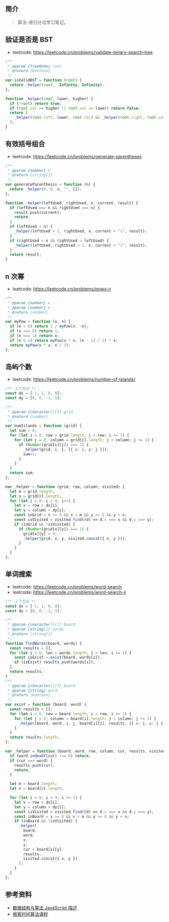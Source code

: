 ## 简介

> 算法-递归分治学习笔记。

## 验证是否是 BST

- leetcode: https://leetcode.cn/problems/validate-binary-search-tree

```js
/**
 * @param {TreeNode} root
 * @return {boolean}
 */
var isValidBST = function (root) {
  return _helper(root, -Infinity, Infinity);
};

function _helper(root, lower, higher) {
  if (!root) return true;
  if (root.val >= higher || root.val <= lower) return false;
  return (
    _helper(root.left, lower, root.val) && _helper(root.right, root.val, higher)
  );
}
```

## 有效括号组合

- leetcode: https://leetcode.cn/problems/generate-parentheses

```js
/**
 * @param {number} n
 * @return {string[]}
 */
var generateParenthesis = function (n) {
  return _helper(0, 0, n, "", []);
};

function _helper(leftUsed, rightUsed, n, current, result) {
  if (leftUsed === n && rightUsed === n) {
    result.push(current);
    return;
  }
  if (leftUsed < n) {
    _helper(leftUsed + 1, rightUsed, n, current + "(", result);
  }
  if (rightUsed < n && rightUsed < leftUsed) {
    _helper(leftUsed, rightUsed + 1, n, current + ")", result);
  }
  return result;
}
```

## n 次幂

- leetcode: https://leetcode.cn/problems/powx-n

```js
/**
 * @param {number} x
 * @param {number} n
 * @return {number}
 */
var myPow = function (x, n) {
  if (n < 0) return 1 / myPow(x, -n);
  if (n === 0) return 1;
  if (n === 1) return x;
  if (n % 2) return myPow(x * x, (n - 1) / 2) * x;
  return myPow(x * x, n / 2);
};
```

## 岛屿个数

- leetcode: https://leetcode.cn/problems/number-of-islands/

```js
/** 上下左右 */
const dx = [-1, 1, 0, 0];
const dy = [0, 0, -1, 1];

/**
 * @param {character[][]} grid
 * @return {number}
 */
var numIslands = function (grid) {
  let sum = 0;
  for (let i = 0, row = grid.length; i < row; i += 1) {
    for (let j = 0, column = grid[i].length; j < column; j += 1) {
      if (Number(grid[i][j]) === 1) {
        _helper(grid, i, j, [{ x: i, y: j }]);
        sum++;
      }
    }
  }
  return sum;
};

var _helper = function (grid, row, column, visited) {
  let m = grid.length;
  let n = grid[0].length;
  for (let i = 0; i < 4; i++) {
    let x = row + dx[i];
    let y = column + dy[i];
    const inGrid = x >= 0 && x < m && y >= 0 && y < n;
    const isVisited = visited.find((d) => d.x === x && d.y === y);
    if (inGrid && !isVisited) {
      if (Number(grid[x][y]) === 1) {
        grid[x][y] = 0;
        _helper(grid, x, y, visited.concat({ x, y }));
      }
    }
  }
};
```

## 单词搜索

- leetcode: https://leetcode.cn/problems/word-search
- leetcode: https://leetcode.cn/problems/word-search-ii

```js
/** 上下左右 */
const dx = [-1, 1, 0, 0];
const dy = [0, 0, -1, 1];

/**
 * @param {character[][]} board
 * @param {string[]} words
 * @return {string[]}
 */
function findWords(board, words) {
  const results = [];
  for (let i = 0, len = words.length; i < len; i += 1) {
    const isExist = exist(board, words[i]);
    if (isExist) results.push(words[i]);
  }
  return results;
}
/**
 * @param {character[][]} board
 * @param {string} word
 * @return {boolean}
 */
var exist = function (board, word) {
  const results = [];
  for (let i = 0, row = board.length; i < row; i += 1) {
    for (let j = 0, column = board[i].length; j < column; j += 1) {
      _helper(board, word, i, j, board[i][j], results, [{ x: i, y: j }]);
    }
  }
  return results.length;
};

var _helper = function (board, word, row, column, cur, results, visited) {
  if (word.indexOf(cur) !== 0) return;
  if (cur === word) {
    results.push(cur);
    return;
  }

  let m = board.length;
  let n = board[0].length;

  for (let i = 0; i < 4; i += 1) {
    let x = row + dx[i];
    let y = column + dy[i];
    const isVisited = visited.find((d) => d.x === x && d.y === y);
    const inBoard = x >= 0 && x < m && y >= 0 && y < n;
    if (inBoard && !isVisited) {
      _helper(
        board,
        word,
        x,
        y,
        cur + board[x][y],
        results,
        visited.concat({ x, y })
      );
    }
  }
};
```

## 参考资料

- [数据结构与算法 JavaScript 描述](https://book.douban.com/subject/25945449/)
- [极客时间算法课程](https://time.geekbang.org/course/intro/100019701)
